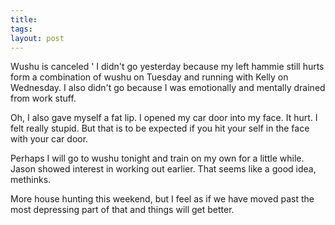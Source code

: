 ```yaml
---
title: 
tags: 
layout: post
---
```

Wushu is canceled ' I didn't go yesterday because my left hammie still hurts form a combination of wushu on Tuesday and running with Kelly on Wednesday.  I also didn't go because I was emotionally and mentally drained from work stuff.  



Oh, I also gave myself a fat lip.  I opened my car door into my face.  It hurt.  I felt really stupid.   But that is to be expected if you hit your self in the face with your car door.  



Perhaps I will go to wushu tonight and train on my own for a little while.  Jason showed interest in working out earlier.  That seems like a good idea, methinks.



More house hunting this weekend, but I feel as if we have moved past the most depressing part of that and things will get better.  
